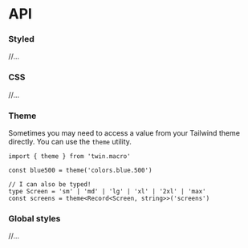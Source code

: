 # API

### Styled

//...

### CSS

//...

### Theme

Sometimes you may need to access a value from your Tailwind theme directly. You can use the `theme` utility.

```tsx
import { theme } from 'twin.macro'

const blue500 = theme('colors.blue.500')

// I can also be typed!
type Screen = 'sm' | 'md' | 'lg' | 'xl' | '2xl' | 'max'
const screens = theme<Record<Screen, string>>('screens')
```

### Global styles

//...
